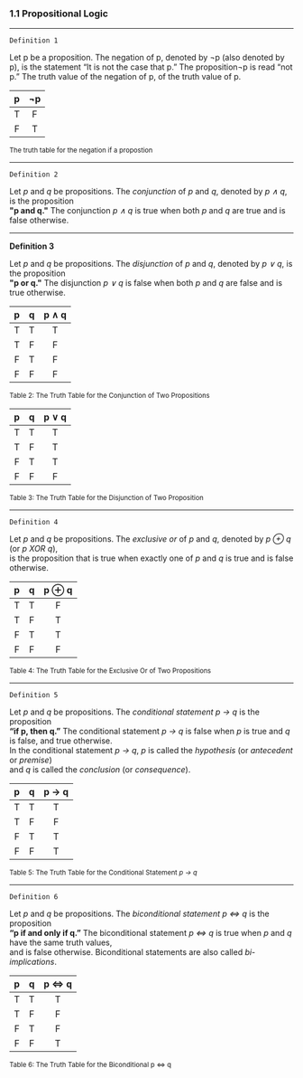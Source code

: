 ### 1.1 Propositional Logic

---
`Definition 1`

Let p be a proposition. The negation of p, denoted by ¬p (also denoted by p), is the statement
“It is not the case that p.”
The proposition¬p is read “not p.” The truth value of the negation of p,
of the truth value of p.

|p|¬p |
|:---:|:---:|
|T|F|
|F|T|

<sub>The truth table for the negation if a propostion</sub>

---

`Definition 2`

Let *p* and *q* be propositions. The *conjunction* of *p* and *q*, denoted by *p ∧ q*, is the proposition  
**"p and q."** The conjunction *p ∧ q* is true when both *p* and *q* are true and is false otherwise.

---

**Definition 3**

Let *p* and *q* be propositions. The *disjunction* of *p* and *q*, denoted by *p ∨ q*, is the proposition  
**"p or q."** The disjunction *p ∨ q* is false when both *p* and *q* are false and is true otherwise.

| p | q | p ∧ q |
|:---:|:---:|:--------:|
| T | T | T      |
| T | F | F      |
| F | T | F      |
| F | F | F      |

<sub>Table 2: The Truth Table for the Conjunction of Two Propositions</sub>

| p | q | p ∨ q |
|:---:|:---:|:-------:|
| T | T | T      |
| T | F | T      |
| F | T | T      |
| F | F | F      |

<sub>Table 3: The Truth Table for the Disjunction of Two Proposition</sub>

---

`Definition 4`

Let *p* and *q* be propositions. The *exclusive or* of *p* and *q*, denoted by *p ⊕ q* (or *p XOR q*),  
is the proposition that is true when exactly one of *p* and *q* is true and is false otherwise.

| p | q | p ⊕ q |
|:---:|:---:|:--------:|
| T | T | F      |
| T | F | T      |
| F | T | T      |
| F | F | F      |

<sub>Table 4: The Truth Table for the Exclusive Or of Two Propositions</sub>

---

`Definition 5`

Let *p* and *q* be propositions. The *conditional statement* *p → q* is the proposition  
**“if p, then q.”** The conditional statement *p → q* is false when *p* is true and *q* is false, and true otherwise.  
In the conditional statement *p → q*, *p* is called the *hypothesis* (or *antecedent* or *premise*)  
and *q* is called the *conclusion* (or *consequence*).

| p | q | p → q |
|:---:|:---:|:--------:|
| T | T | T      |
| T | F | F      |
| F | T | T      |
| F | F | T      |

<sub>Table 5: The Truth Table for the Conditional Statement *p → q*</sub>

---

`Definition 6`

Let *p* and *q* be propositions. The *biconditional statement* *p ⇔ q* is the proposition  
**“p if and only if q.”** The biconditional statement *p ⇔ q* is true when *p* and *q* have the same truth values,  
and is false otherwise. Biconditional statements are also called *bi-implications*.

| p | q | p ⇔ q |
|:---:|:---:|:--------:|
| T | T | T      |
| T | F | F      |
| F | T | F      |
| F | F | T      |

<sub>Table 6: The Truth Table for the Biconditional p ⇔ q</sub>

